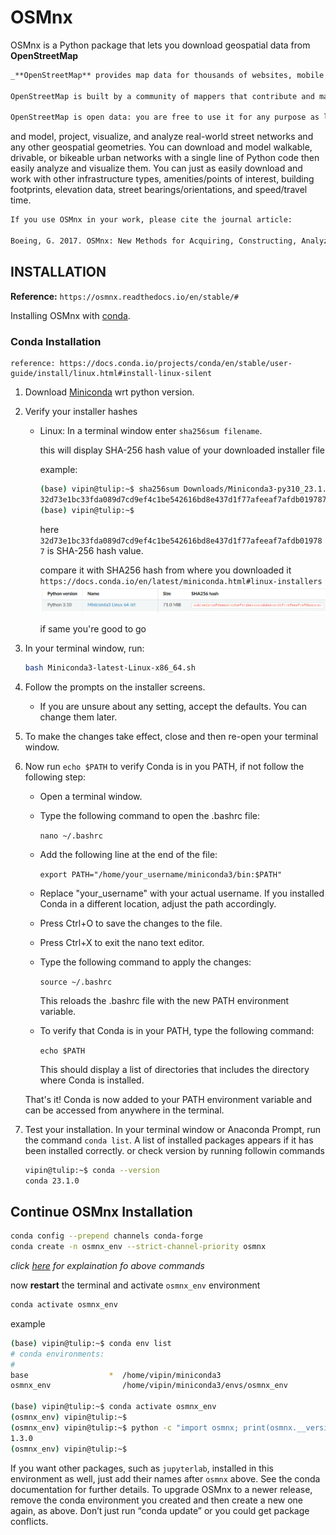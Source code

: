 # OSMnx

OSMnx is a Python package that lets you download geospatial data from **OpenStreetMap**

```md
_**OpenStreetMap** provides map data for thousands of websites, mobile apps, and hardware devices

OpenStreetMap is built by a community of mappers that contribute and maintain data about roads, trails, cafés, railway stations, and much more, all over the world.

OpenStreetMap is open data: you are free to use it for any purpose as long as you credit OpenStreetMap and its contributors._
```

and model, project, visualize, and analyze real-world street networks and any other geospatial geometries. You can download and model walkable, drivable, or bikeable urban networks with a single line of Python code then easily analyze and visualize them. You can just as easily download and work with other infrastructure types, amenities/points of interest, building footprints, elevation data, street bearings/orientations, and speed/travel time.

```md
If you use OSMnx in your work, please cite the journal article:

Boeing, G. 2017. OSMnx: New Methods for Acquiring, Constructing, Analyzing, and Visualizing Complex Street Networks. Computers, Environment and Urban Systems 65, 126-139. doi:10.1016/j.compenvurbsys.2017.05.004
```

## INSTALLATION

**Reference:** `https://osmnx.readthedocs.io/en/stable/#`

Installing OSMnx with [conda](https://docs.conda.io/en/latest/).

### Conda Installation

```link
reference: https://docs.conda.io/projects/conda/en/stable/user-guide/install/linux.html#install-linux-silent
```

1. Download [Miniconda](https://docs.conda.io/en/latest/miniconda.html#linux-installers) wrt python version.

2. Verify your installer hashes

    - Linux: In a terminal window enter `sha256sum filename`.

        this will display SHA-256 hash value of your downloaded installer file

        example:

        ```bash
        (base) vipin@tulip:~$ sha256sum Downloads/Miniconda3-py310_23.1.0-1-Linux-x86_64.sh 
        32d73e1bc33fda089d7cd9ef4c1be542616bd8e437d1f77afeeaf7afdb019787  Downloads/Miniconda3-py310_23.1.0-1-Linux-x86_64.sh
        (base) vipin@tulip:~$ 
        ```

        here `32d73e1bc33fda089d7cd9ef4c1be542616bd8e437d1f77afeeaf7afdb019787` is SHA-256 hash value.

        compare it with SHA256 hash from where you downloaded it
        `https://docs.conda.io/en/latest/miniconda.html#linux-installers`
        ![sha256sum](./assets/assets.png)

        if same you're good to go

3. In your terminal window, run:

    ```bash
    bash Miniconda3-latest-Linux-x86_64.sh
    ```

4. Follow the prompts on the installer screens.
    - If you are unsure about any setting, accept the defaults. You can change them later.

5. To make the changes take effect, close and then re-open your terminal window.

6. Now run `echo $PATH` to verify Conda is in you PATH, if not follow the following step:
    - Open a terminal window.

    - Type the following command to open the .bashrc file:

        `nano ~/.bashrc`

    - Add the following line at the end of the file:

        `export PATH="/home/your_username/miniconda3/bin:$PATH"`

    - Replace "your_username" with your actual username. If you installed Conda in a different location, adjust the path accordingly.

    - Press Ctrl+O to save the changes to the file.

    - Press Ctrl+X to exit the nano text editor.

    - Type the following command to apply the changes:

        `source ~/.bashrc`

        This reloads the .bashrc file with the new PATH environment variable.

    - To verify that Conda is in your PATH, type the following command:

        `echo $PATH`

        This should display a list of directories that includes the directory where Conda is installed.

    That's it! Conda is now added to your PATH environment variable and can be accessed from anywhere in the terminal.

7. Test your installation. In your terminal window or Anaconda Prompt, run the command `conda list`. A list of installed packages appears if it has been installed correctly.
or check version by running followin commands

    ```bash
    vipin@tulip:~$ conda --version
    conda 23.1.0
    ```

## Continue OSMnx Installation

```bash
conda config --prepend channels conda-forge
conda create -n osmnx_env --strict-channel-priority osmnx
```

_click [here](./notes.md) for explaination fo above commands_

now **restart** the terminal and activate `osmnx_env` environment

```bash
conda activate osmnx_env 
```

example

```bash
(base) vipin@tulip:~$ conda env list
# conda environments:
#
base                  *  /home/vipin/miniconda3
osmnx_env                /home/vipin/miniconda3/envs/osmnx_env

(base) vipin@tulip:~$ conda activate osmnx_env
(osmnx_env) vipin@tulip:~$ 
(osmnx_env) vipin@tulip:~$ python -c "import osmnx; print(osmnx.__version__)"
1.3.0
(osmnx_env) vipin@tulip:~$ 
```

If you want other packages, such as `jupyterlab`, installed in this environment as well, just add their names after `osmnx` above. See the conda documentation for further details. To upgrade OSMnx to a newer release, remove the conda environment you created and then create a new one again, as above. Don’t just run “conda update” or you could get package conflicts.
